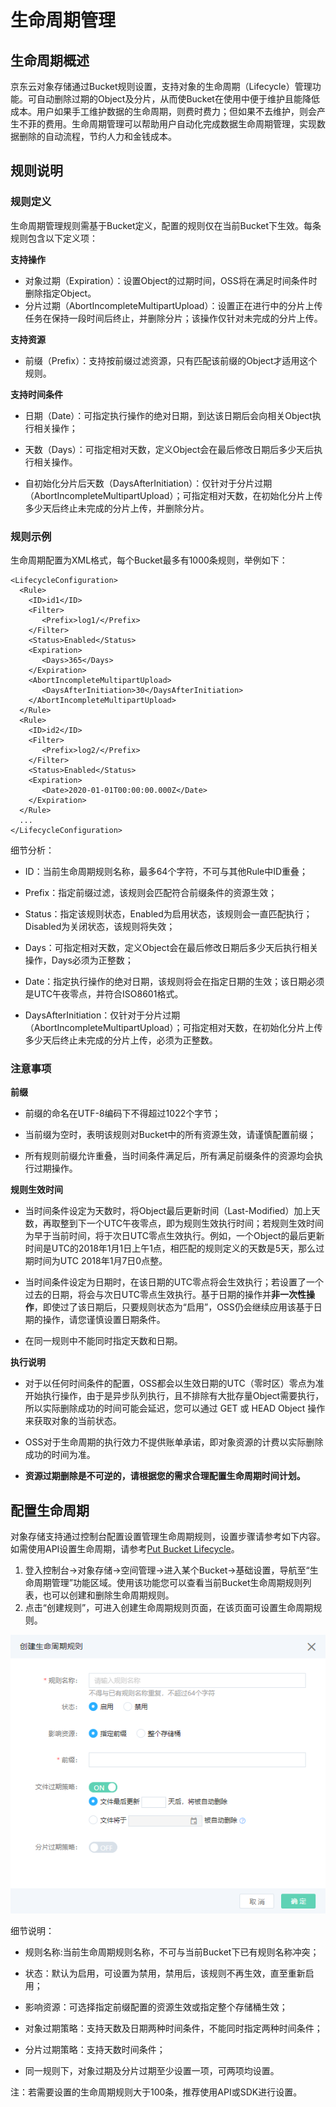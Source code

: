 # 生命周期管理

## 生命周期概述

京东云对象存储通过Bucket规则设置，支持对象的生命周期（Lifecycle）管理功能。可自动删除过期的Object及分片，从而使Bucket在使用中便于维护且能降低成本。用户如果手工维护数据的生命周期，则费时费力；但如果不去维护，则会产生不菲的费用。生命周期管理可以帮助用户自动化完成数据生命周期管理，实现数据删除的自动流程，节约人力和金钱成本。

## 规则说明

### 规则定义

生命周期管理规则需基于Bucket定义，配置的规则仅在当前Bucket下生效。每条规则包含以下定义项：

**支持操作**

 - 对象过期（Expiration）：设置Object的过期时间，OSS将在满足时间条件时删除指定Object。
 - 分片过期（AbortIncompleteMultipartUpload）：设置正在进行中的分片上传任务在保持一段时间后终止，并删除分片；该操作仅针对未完成的分片上传。

**支持资源**

 - 前缀（Prefix）：支持按前缀过滤资源，只有匹配该前缀的Object才适用这个规则。

**支持时间条件**

 - 日期（Date）：可指定执行操作的绝对日期，到达该日期后会向相关Object执行相关操作；

 - 天数（Days）：可指定相对天数，定义Object会在最后修改日期后多少天后执行相关操作。

 - 自初始化分片后天数（DaysAfterInitiation）：仅针对于分片过期（AbortIncompleteMultipartUpload）；可指定相对天数，在初始化分片上传多少天后终止未完成的分片上传，并删除分片。

### 规则示例

生命周期配置为XML格式，每个Bucket最多有1000条规则，举例如下：

```
<LifecycleConfiguration>
  <Rule>
    <ID>id1</ID>
    <Filter>
       <Prefix>log1/</Prefix>
    </Filter>
    <Status>Enabled</Status>
    <Expiration>
       <Days>365</Days>
    </Expiration>
    <AbortIncompleteMultipartUpload>
       <DaysAfterInitiation>30</DaysAfterInitiation>
    </AbortIncompleteMultipartUpload>
  </Rule>
  <Rule>
    <ID>id2</ID>
    <Filter>
       <Prefix>log2/</Prefix>
    </Filter>
    <Status>Enabled</Status>
    <Expiration>
       <Date>2020-01-01T00:00:00.000Z</Date>
    </Expiration>
  </Rule>
  ...
</LifecycleConfiguration>
```

细节分析：

 - ID：当前生命周期规则名称，最多64个字符，不可与其他Rule中ID重叠；

 - Prefix：指定前缀过滤，该规则会匹配符合前缀条件的资源生效；

 - Status：指定该规则状态，Enabled为启用状态，该规则会一直匹配执行；Disabled为关闭状态，该规则将失效；

 - Days：可指定相对天数，定义Object会在最后修改日期后多少天后执行相关操作，Days必须为正整数；

 - Date：指定执行操作的绝对日期，该规则将会在指定日期的生效；该日期必须是UTC午夜零点，并符合ISO8601格式。

 - DaysAfterInitiation：仅针对于分片过期（AbortIncompleteMultipartUpload）；可指定相对天数，在初始化分片上传多少天后终止未完成的分片上传，必须为正整数。

### 注意事项

**前缀**

 - 前缀的命名在UTF-8编码下不得超过1022个字节；

 - 当前缀为空时，表明该规则对Bucket中的所有资源生效，请谨慎配置前缀；

 - 所有规则前缀允许重叠，当时间条件满足后，所有满足前缀条件的资源均会执行过期操作。

**规则生效时间**

 - 当时间条件设定为天数时，将Object最后更新时间（Last-Modified）加上天数，再取整到下一个UTC午夜零点，即为规则生效执行时间；若规则生效时间为早于当前时间，将于次日UTC零点生效执行。例如，一个Object的最后更新时间是UTC的2018年1月1日上午1点，相匹配的规则定义的天数是5天，那么过期时间为UTC 2018年1月7日0点整。

 - 当时间条件设定为日期时，在该日期的UTC零点将会生效执行；若设置了一个过去的日期，将会与次日UTC零点生效执行。基于日期的操作并**非一次性操作**，即使过了该日期后，只要规则状态为“启用”，OSS仍会继续应用该基于日期的操作，请您谨慎设置日期条件。

 - 在同一规则中不能同时指定天数和日期。

 **执行说明**

 - 对于以任何时间条件的配置，OSS都会以生效日期的UTC（零时区）零点为准开始执行操作，由于是异步队列执行，且不排除有大批存量Object需要执行，所以实际删除成功的时间可能会延迟，您可以通过 GET 或 HEAD Object 操作来获取对象的当前状态。

 - OSS对于生命周期的执行效力不提供账单承诺，即对象资源的计费以实际删除成功的时间为准。

 - **资源过期删除是不可逆的，请根据您的需求合理配置生命周期时间计划。**

## 配置生命周期

对象存储支持通过控制台配置设置管理生命周期规则，设置步骤请参考如下内容。如需使用API设置生命周期，请参考[Put Bucket Lifecycle](../../API-Reference-S3-Compatible/Compatibility-API/Operations-On-Bucket/Put-Bucket-Lifecycle.md)。

1. 登入控制台->对象存储->空间管理->进入某个Bucket->基础设置，导航至“生命周期管理”功能区域。使用该功能您可以查看当前Bucket生命周期规则列表，也可以创建和删除生命周期规则。
2. 点击“创建规则”，可进入创建生命周期规则页面，在该页面可设置生命周期规则。

![创建生命周期规则](../../../../../image/Object-Storage-Service/OSS-106.png)

细节说明：

 - 规则名称:当前生命周期规则名称，不可与当前Bucket下已有规则名称冲突；

 - 状态：默认为启用，可设置为禁用，禁用后，该规则不再生效，直至重新启用；

 - 影响资源：可选择指定前缀配置的资源生效或指定整个存储桶生效；

 - 对象过期策略：支持天数及日期两种时间条件，不能同时指定两种时间条件；

 - 分片过期策略：支持天数时间条件；

 - 同一规则下，对象过期及分片过期至少设置一项，可两项均设置。

 注：若需要设置的生命周期规则大于100条，推荐使用API或SDK进行设置。
